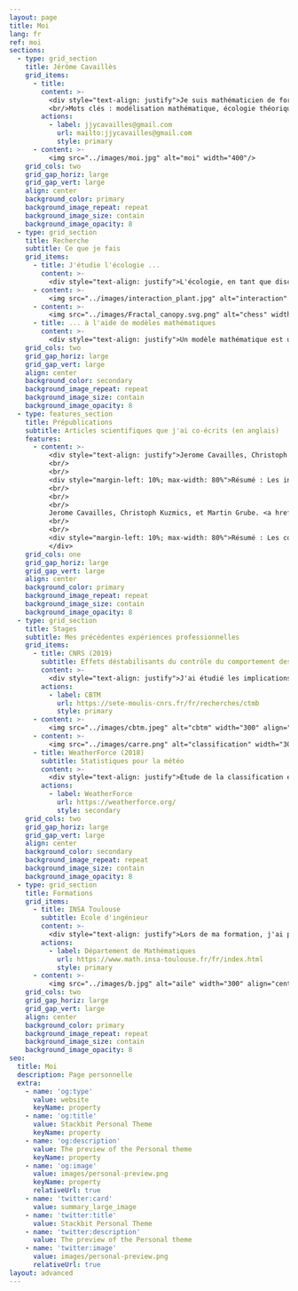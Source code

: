 ```yaml
---
layout: page
title: Moi
lang: fr
ref: moi
sections:
  - type: grid_section
    title: Jérôme Cavaillès
    grid_items:
      - title: 
        content: >-
          <div style="text-align: justify">Je suis mathématicien de formation et je suis actuellement en postdoctorat en biologie/écologie. Ma recherche se concentre sur le développement de modèles mathématiques pour comprendre la structure des écosystèmes face aux changements environnementaux. Mon objectif ultime est de contribuer à une théorie transdisciplinaire des systèmes dans des environnements changeants. Ma question principale est la suivante : quelles stratégies les organismes emploient-ils pour prospérer dans des environnements dynamiques ? Mon approche consiste à modeliser des problèmes spécifiques dans des domaines comme l'écologie, idéalement avec des applications pratiques pour la vie quotidienne. Pas à pas, j'espère assimiler différents concepts, tels que la résilience ou l'autorégulation, dans un cadre mathématique plus général.</div>
          <br/>Mots clés : modélisation mathématique, écologie théorique, système complexe, théorie des jeux, résilience
        actions:
          - label: jjycavailles@gmail.com
            url: mailto:jjycavailles@gmail.com
            style: primary
      - content: >-
          <img src="../images/moi.jpg" alt="moi" width="400"/>
    grid_cols: two
    grid_gap_horiz: large
    grid_gap_vert: large
    align: center
    background_color: primary
    background_image_repeat: repeat
    background_image_size: contain
    background_image_opacity: 8
  - type: grid_section
    title: Recherche
    subtitle: Ce que je fais
    grid_items:
      - title: J'étudie l'écologie ...
        content: >-
          <div style="text-align: justify">L'écologie, en tant que discipline scientifique, explore les interactions entre les êtres vivants et leur environnement. Je m'intéresse particulièrement à la manière dont les individus s'organisent en réponse aux changements environnementaux. Cela implique d'explorer les relations dynamiques entre les organismes et leur environnement, en mettant l'accent sur les stratégies d'adaptation et la résilience des systèmes écologiques face aux changements environnementaux.</div>
      - content: >-
          <img src="../images/interaction_plant.jpg" alt="interaction" width="400" align="left"> 
      - content: >-
          <img src="../images/Fractal_canopy.svg.png" alt="chess" width="300" align="right"> 
      - title: ... à l'aide de modèles mathématiques
        content: >-
          <div style="text-align: justify">Un modèle mathématique est une représentation abstraite d'un système tangible, utilisant des concepts et un langage mathématiques. Il permet d'expliquer le système, d'examiner l'impact des différents composants et de faire des prédictions sur son comportement. <br/>J'utilise diverses formes de modèles, notamment la théorie des jeux et les systèmes dynamiques. Je m'intéresse aussi à l'exploration d'autres types de modèles tels que la théorie de l'information, la théorie des réseaux, la théorie de la décision, la théorie du contrôle et la théorie des catégories.</div>
    grid_cols: two
    grid_gap_horiz: large
    grid_gap_vert: large
    align: center
    background_color: secondary
    background_image_repeat: repeat
    background_image_size: contain
    background_image_opacity: 8
  - type: features_section
    title: Prépublications
    subtitle: Articles scientifiques que j'ai co-écrits (en anglais)
    features:
      - content: >-
          <div style="text-align: justify">Jerome Cavailles, Christoph Kuzmics, et Martin Grube. <a href="https://www.biorxiv.org/content/10.1101/2023.01.26.525694v1.full.pdf">"Réactivité hétérogène aux stimuli environnementaux."</a> bioRxiv (2023): 2023-01.
          <br/>
          <br/>
          <div style="margin-left: 10%; max-width: 80%">Résumé : Les individus d’une espèce font face à la variabilité environnementale grâce à des ajustements comportementaux entraînés par la réactivité des individus aux stimuli environnementaux. Trois observations empiriques majeures ont été faites pour de nombreuses espèces animales : La coexistence de différents degrés de réactivité au sein d'une même espèce ; la cohérence du degré de réactivité d’un individu au fil du temps ; et la corrélation du degré de réactivité d’un individu selon les contextes. Reprenant les éléments clés des approches existantes, nous fournissons une explication unificatrice pour les trois observations, en identifiant une stratégie évolutive unique et stable d'un jeu correctement défini dans un environnement stochastique qui possède les trois caractéristiques. La coexistence s’explique par une forme de dépendance négative en fréquence. La cohérence et la corrélation s'expliquent par des différences potentiellement petites et individuelles entre les états des animaux et les avantages différentiels qui en résultent. Nos résultats nous permettent d’identifier une variété d’implications testables.</div>
          <br/>
          <br/>
          <br/>
          Jerome Cavailles, Christoph Kuzmics, et Martin Grube. <a href="https://www.biorxiv.org/content/biorxiv/early/2024/04/11/2024.04.10.588659.full.pdf">"Blanchiment résultant de l’optimisation des coraux dans un environnement changeant."</a> bioRxiv (2024): 2024-04.
          <br/>
          <br/>
          <div style="margin-left: 10%; max-width: 80%">Résumé : Les coraux fournissent d'importants services écosystémiques en tant que structures côtières protectrices et habitats pour la biodiversité côtière. Les coraux dépendent de leur relation symbiotique avec les algues, relation menacée par la hausse des températures. Pour mieux comprendre la nature et la résilience de cette relation, nous proposons un modèle dans lequel deux algues (l’un efficace, l’autre résilient) se font concurrence pour l’azote que le corail « choisit » de fournir dans un environnement changeant. Ce modèle est cohérent avec un large éventail d'observations empiriques sur les épisodes de blanchissement observés (lorsque les populations d'algues diminuent considérablement) et sur la composition d'algale observée au fil du temps, en fonction des conditions environnementales.</div>
          </div>
    grid_cols: one
    grid_gap_horiz: large
    grid_gap_vert: large
    align: center
    background_color: primary
    background_image_repeat: repeat
    background_image_size: contain
    background_image_opacity: 8
  - type: grid_section
    title: Stages
    subtitle: Mes précédentes expériences professionnelles
    grid_items:
      - title: CNRS (2019)
        subtitle: Effets déstabilisants du contrôle du comportement des écosystèmes
        content: >-
          <div style="text-align: justify">J'ai étudié les implications de l'intervention humaine dans la stabilisation de la dynamique des écosystèmes, en explorant la possibilité que certaines interventions, en particulier la réduction des mesures de stabilité communes telles que la variabilité temporelle, puissent par inadvertance augmenter le risque d'événements extrêmes, tels que l'effondrement de l'écosystème.</div>
        actions:
          - label: CBTM
            url: https://sete-moulis-cnrs.fr/fr/recherches/ctmb
            style: primary
      - content: >-
          <img src="../images/cbtm.jpeg" alt="cbtm" width="300" align="left"> 
      - content: >-
          <img src="../images/carre.png" alt="classification" width="300" align="right"> 
      - title: WeatherForce (2018)
        subtitle: Statistiques pour la météo
        content: >-
          <div style="text-align: justify">Étude de la classification en régimes de temps et de leurs impacts pour des utilisations métiers. Développement d'outils dédiés à la classification d'une journée. Évaluation de leurs impacts sur des variables utilisateurs.</div>
        actions:
          - label: WeatherForce
            url: https://weatherforce.org/
            style: secondary
    grid_cols: two
    grid_gap_horiz: large
    grid_gap_vert: large
    align: center
    background_color: secondary
    background_image_repeat: repeat
    background_image_size: contain
    background_image_opacity: 8
  - type: grid_section
    title: Formations
    grid_items:
      - title: INSA Toulouse
        subtitle: Ecole d'ingénieur
        content: >-
          <div style="text-align: justify">Lors de ma formation, j'ai principalement développé mes compétences dans les domaines de la modélisation, de la simulation et de l'optimisation. À droite, on peut voir une simulation réalisée en cours de mécanique des fluides, illustrant la pression au-dessus d'une aile d'avion.</div>
        actions:
          - label: Département de Mathématiques
            url: https://www.math.insa-toulouse.fr/fr/index.html
            style: primary
      - content: >-
          <img src="../images/b.jpg" alt="aile" width="300" align="center"/>
    grid_cols: two
    grid_gap_horiz: large
    grid_gap_vert: large
    align: center
    background_color: primary
    background_image_repeat: repeat
    background_image_size: contain
    background_image_opacity: 8
seo:
  title: Moi
  description: Page personnelle
  extra:
    - name: 'og:type'
      value: website
      keyName: property
    - name: 'og:title'
      value: Stackbit Personal Theme
      keyName: property
    - name: 'og:description'
      value: The preview of the Personal theme
      keyName: property
    - name: 'og:image'
      value: images/personal-preview.png
      keyName: property
      relativeUrl: true
    - name: 'twitter:card'
      value: summary_large_image
    - name: 'twitter:title'
      value: Stackbit Personal Theme
    - name: 'twitter:description'
      value: The preview of the Personal theme
    - name: 'twitter:image'
      value: images/personal-preview.png
      relativeUrl: true
layout: advanced
---
```



<!-- Global site tag (gtag.js) - Google Analytics -->
<script async src="https://www.googletagmanager.com/gtag/js?id=G-VPTWJKGKTG"></script>
<script>
  window.dataLayer = window.dataLayer || [];
  function gtag(){dataLayer.push(arguments);}
  gtag('js', new Date());

  gtag('config', 'G-VPTWJKGKTG');
</script>

